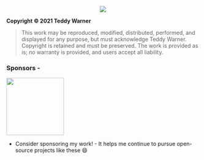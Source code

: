 <center>

 ![](https://teddywarner.org/assets/images/outlinedTeddyWarner.png)

</center>

**Copyright © 2021 Teddy Warner**
> This work may be reproduced, modified, distributed, performed, and displayed for any purpose,
> but must acknowledge Teddy Warner. Copyright is retained and must be preserved. 
> The work is provided as is; no warranty is provided, and users accept all liability.

### Sponsors -
<a href="https://www.pcbway.com/"><img src="https://teddywarner.org/assets/images/VonNiemannProbe/PCBWay.png" width="150"></a>
- Consider sponsoring my work! - It helps me continue to pursue open-source projects like these 😄
